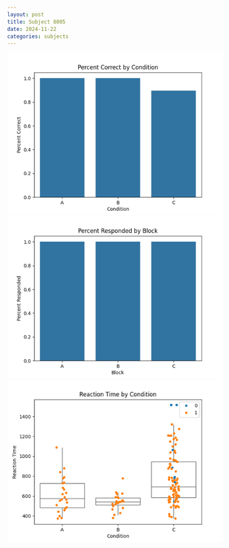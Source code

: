 ```yaml
---
layout: post
title: Subject 8005
date: 2024-11-22
categories: subjects
---
```


![](data/8005/run-7/8005_ATS_percent_correct.png)
![](data/8005/run-7/8005_ATS_percent_responded.png)
![](data/8005/run-7/8005_ATS_rt.png)
